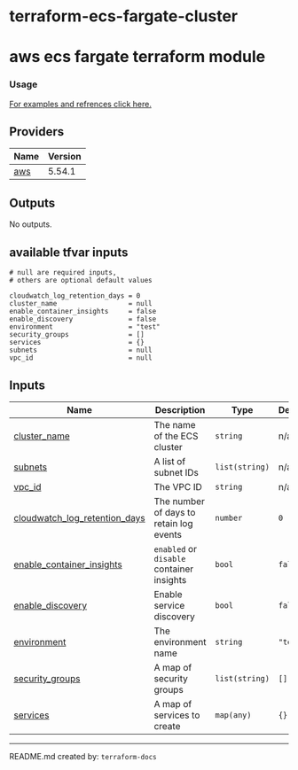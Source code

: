 # terraform-ecs-fargate-cluster
<!-- BEGIN_TF_DOCS -->
# aws ecs fargate terraform module

### Usage

[For examples and refrences click here.](https://github.com/Rishang/terraform-aws-fargate/tree/main/examples)




## Providers

| Name | Version |
|------|---------|
| <a name="provider_aws"></a> [aws](#provider\_aws) | 5.54.1 |

## Outputs

No outputs.

## available tfvar inputs

```hcl
# null are required inputs, 
# others are optional default values

cloudwatch_log_retention_days = 0
cluster_name                  = null
enable_container_insights     = false
enable_discovery              = false
environment                   = "test"
security_groups               = []
services                      = {}
subnets                       = null
vpc_id                        = null
```

## Inputs

| Name | Description | Type | Default | Required |
|------|-------------|------|---------|:--------:|
| <a name="input_cluster_name"></a> [cluster\_name](#input\_cluster\_name) | The name of the ECS cluster | `string` | n/a | yes |
| <a name="input_subnets"></a> [subnets](#input\_subnets) | A list of subnet IDs | `list(string)` | n/a | yes |
| <a name="input_vpc_id"></a> [vpc\_id](#input\_vpc\_id) | The VPC ID | `string` | n/a | yes |
| <a name="input_cloudwatch_log_retention_days"></a> [cloudwatch\_log\_retention\_days](#input\_cloudwatch\_log\_retention\_days) | The number of days to retain log events | `number` | `0` | no |
| <a name="input_enable_container_insights"></a> [enable\_container\_insights](#input\_enable\_container\_insights) | `enabled` or `disable` container insights | `bool` | `false` | no |
| <a name="input_enable_discovery"></a> [enable\_discovery](#input\_enable\_discovery) | Enable service discovery | `bool` | `false` | no |
| <a name="input_environment"></a> [environment](#input\_environment) | The environment name | `string` | `"test"` | no |
| <a name="input_security_groups"></a> [security\_groups](#input\_security\_groups) | A map of security groups | `list(string)` | `[]` | no |
| <a name="input_services"></a> [services](#input\_services) | A map of services to create | `map(any)` | `{}` | no |

---
README.md created by: `terraform-docs`
<!-- END_TF_DOCS -->